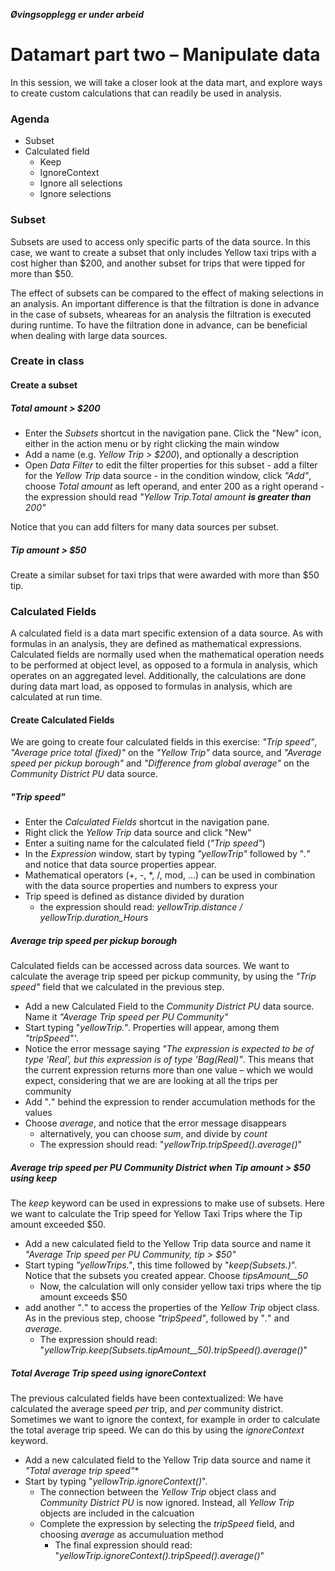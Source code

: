 
**_Øvingsopplegg er under arbeid_**

# Datamart part two – Manipulate data
In this session, we will take a closer look at the data mart, and explore ways to create custom calculations that can readily be used in analysis.  

### Agenda 
- Subset 
- Calculated field
    - Keep
    - IgnoreContext
    - Ignore all selections
    - Ignore selections


### Subset
Subsets are used to access only specific parts of the data source. In this case, we want to create a subset that only includes Yellow taxi trips with a cost higher than $200, and another subset for trips that were tipped for more than $50. 

The effect of subsets can be compared to the effect of making selections in an analysis. An important difference is that the filtration is done in advance in the case of subsets, wheareas for an analysis the filtration is executed during runtime. To have the filtration done in advance, can be beneficial when dealing with large data sources.

### Create in class ###

#### Create a subset ####
##### Total amount > $200 #####
 - Enter the *Subsets* shortcut in the navigation pane. Click the "New" icon, either in the action menu or by right clicking the main window
 - Add a name (e.g. *Yellow Trip > $200*), and optionally a description
 - Open *Data Filter* to edit the filter properties for this subset
		 -  add a filter for the *Yellow Trip* data source
		 - in the condition window, click *"Add"*, choose *Total amount*  as left operand, and enter 200 as a right operand
		 - the expression should read *"Yellow Trip.Total amount **is greater than** 200"*

Notice that you can add filters for many data sources per subset.

##### Tip amount > $50
Create a similar subset for taxi trips that were awarded with more than $50 tip.

### Calculated Fields ###
A calculated field is a data mart specific extension of a data source. As with formulas in an analysis, they are defined as mathematical expressions. Calculated fields are normally used when the mathematical operation needs to be performed at object level, as opposed to a formula in analysis, which operates on an aggregated level. Additionally, the calculations are done during data mart load, as opposed to formulas in analysis, which are calculated at run time.

#### Create Calculated Fields ####
We are going to create four calculated fields in this exercise: *"Trip speed"*, *"Average price total (fixed)"* on the *"Yellow Trip"* data source, and *"Average speed per pickup borough"* and *"Difference from global average"* on the *Community District PU* data source.
##### "Trip speed" #####
- Enter the *Calculated Fields* shortcut in the navigation pane.
- Right click the *Yellow Trip* data source and click "New"
- Enter a suiting name for the calculated field (*"Trip speed"*)
- In the *Expression* window, start by typing *"yellowTrip"* followed by "*.*" and notice that data source properties appear.
- Mathematical operators (+, -, *, /, mod, …) can be used in combination with the data source properties and numbers to express your 
- Trip speed is defined as distance divided by duration
	- the expression should read: *yellowTrip.distance / yellowTrip.duration_Hours*

##### Average trip speed per pickup borough
Calculated fields can be accessed across data sources. We want to calculate the average trip speed per pickup community, by using the *"Trip speed"* field that we calculated in the previous step.

- Add a new Calculated Field to the *Community District PU* data source. Name it *"Average Trip speed per PU Community"*
- Start typing "*yellowTrip.*". Properties will appear, among them *"tripSpeed"'*. 
- Notice the error message saying *"The expression is expected to be of type 'Real', but this expression is of type 'Bag(Real)"*. This means that the current expression returns more than one value – which we would expect, considering that we are are looking at all the trips per community
- Add "*.*" behind the expression to render accumulation methods for the values
- Choose *average*, and notice that the error message disappears
	- alternatively, you can choose *sum*, and divide by *count*
	- The expression should read: "*yellowTrip.tripSpeed().average()*"


##### Average trip speed per PU Community District when Tip amount > $50 using *keep*
The *keep* keyword can be used in expressions to make use of subsets. Here we want to calculate the Trip speed for Yellow Taxi Trips where the Tip amount exceeded $50.

- Add a new calculated field to the Yellow Trip data source and name it *"Average Trip speed per PU Community, tip > $50"*
- Start typing *"yellowTrips."*, this time followed by "*keep(Subsets.)*". Notice that the subsets you created appear. Choose *tipsAmount__50*
	- Now, the calculation will only consider yellow taxi trips where the tip amount exceeds $50
- add another "*.*" to access the properties of the *Yellow Trip* object class. As in the previous step, choose *"tripSpeed"*, followed by "*.*" and *average*. 
	- The expression should read: "*yellowTrip.keep(Subsets.tipAmount__50).tripSpeed().average()*"

##### Total Average Trip speed using *ignoreContext* #####
The previous calculated fields have been contextualized: We have calculated the average speed *per* trip, and *per* community district. Sometimes we want to ignore the context, for example in order to calculate the total average trip speed. We can do this by using the *ignoreContext* keyword.

- Add a new calculated field to the Yellow Trip data source and name it *"Total average trip speed"**
- Start by typing "*yellowTrip.ignoreContext()*". 
	- The connection between the *Yellow Trip* object class and *Community District PU* is now ignored. Instead, all *Yellow Trip* objects are included in the calcuation 
	- Complete the expression by selecting the *tripSpeed* field, and choosing *average* as accumuluation method
		- The final expression should read: "*yellowTrip.ignoreContext().tripSpeed().average()*"


